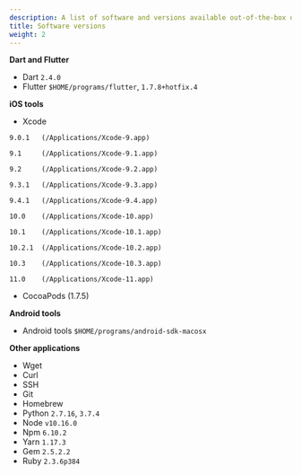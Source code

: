 ```yaml
---
description: A list of software and versions available out-of-the-box on Codemagic.
title: Software versions
weight: 2
---
```

**Dart and Flutter**

- Dart `2.4.0`
- Flutter `$HOME/programs/flutter`, `1.7.8+hotfix.4`

**iOS tools**

- Xcode

`9.0.1   (/Applications/Xcode-9.app)`

`9.1     (/Applications/Xcode-9.1.app)`

`9.2     (/Applications/Xcode-9.2.app)`

`9.3.1   (/Applications/Xcode-9.3.app)`

`9.4.1   (/Applications/Xcode-9.4.app)`

`10.0    (/Applications/Xcode-10.app)`

`10.1    (/Applications/Xcode-10.1.app)`

`10.2.1  (/Applications/Xcode-10.2.app)`

`10.3    (/Applications/Xcode-10.3.app)`

`11.0    (/Applications/Xcode-11.app)`

- CocoaPods (1.7.5)

**Android tools**

- Android tools `$HOME/programs/android-sdk-macosx`

**Other applications**

- Wget
- Curl
- SSH
- Git
- Homebrew
- Python `2.7.16`, `3.7.4`
- Node `v10.16.0`
- Npm `6.10.2`
- Yarn `1.17.3`
- Gem `2.5.2.2`
- Ruby `2.3.6p384`